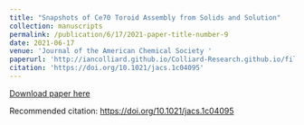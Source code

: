 ```yaml
---
title: "Snapshots of Ce70 Toroid Assembly from Solids and Solution"
collection: manuscripts
permalink: /publication/6/17/2021-paper-title-number-9
date: 2021-06-17
venue: 'Journal of the American Chemical Society '
paperurl: 'http://iancolliard.github.io/Colliard-Research.github.io/files/paper9.pdf'
citation: 'https://doi.org/10.1021/jacs.1c04095'
---
```


<a href='http://iancolliard.github.io/Colliard-Research.github.io/files/paper9.pdf'>Download paper here</a>

Recommended citation: https://doi.org/10.1021/jacs.1c04095